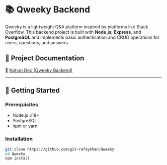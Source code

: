# 📚 Qweeky Backend

Qweeky is a lightweight Q&A platform inspired by platforms like Stack Overflow. This backend project is built with **Node.js**, **Express**, and **PostgreSQL** and implements basic authentication and CRUD operations for users, questions, and answers.

## 🔗 Project Documentation

📝 [Notion Doc (Qweeky Backend)](https://www.notion.so/2020440d5d30809f99a5d0d96436967d?v=2030440d5d308065b53c000c4c852571&source=copy_link)

---

## 🚀 Getting Started

### Prerequisites

- Node.js v18+
- PostgreSQL
- npm or yarn

### Installation

```bash
git clone https://github.com/git-rafaykhan/Qweeky
cd Qweeky
npm install
